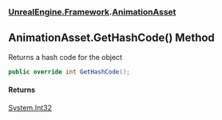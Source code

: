 ### [UnrealEngine.Framework](./UnrealEngine-Framework.md 'UnrealEngine.Framework').[AnimationAsset](./UnrealEngine-Framework-AnimationAsset.md 'UnrealEngine.Framework.AnimationAsset')
## AnimationAsset.GetHashCode() Method
Returns a hash code for the object  
```csharp
public override int GetHashCode();
```
#### Returns
[System.Int32](https://docs.microsoft.com/en-us/dotnet/api/System.Int32 'System.Int32')  
